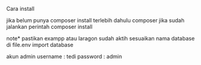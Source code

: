 Cara install

jika belum punya composer install terlebih dahulu composer
jika sudah jalankan perintah composer install

note*
pastikan exampp atau laragon sudah aktih
sesuaikan nama database di file.env 
import database  


akun admin
username : tedi
password : admin
